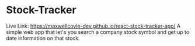 # Stock-Tracker
Live Link: https://maxwellcoyle-dev.github.io/react-stock-tracker-app/
A simple web app that let's you search a company stock symbol and get up to date information on that stock.
